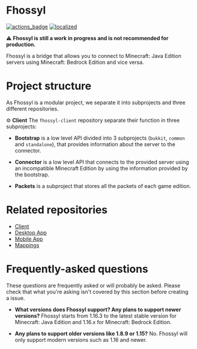 # Fhossyl

[![actions_badge][]][actions] [![localized][]][translate]

  ⚠️ **Fhossyl is still a work in progress and is not recommended for production.**

Fhossyl is a bridge that allows you to connect to Minecraft: Java Edition servers using 
Minecraft: Bedrock Edition and vice versa.


# Project structure

As Fhossyl is a modular project, we separate it into subprojects and three different repositories.

⚙️ **Client** The `fhossyl-client` repository separate their function in three subprojects:
    
  * **Bootstrap** is a low level API divided into 3 subprojects (`bukkit`, `common` and `standalone`),
  that provides information about the server to the connector.
  
  * **Connector** is a low level API that connects to the provided server using an incompatible
  Minecraft Edition by using the information provided by the bootstrap.
  
  * **Packets** is a subproject that stores all the packets of each game edition.

# Related repositories

  * [Client][client]
  * [Desktop App][app]
  * [Mobile App][app]
  * [Mappings][mappings]

# Frequently-asked questions

These questions are frequently asked or will probably be asked. Please check that what 
you're asking isn't covered by this section before creating a issue.

  * **What versions does Fhossyl support? Any plans to support newer versions?** Fhossyl starts from 
  1.16.3 to the latest stable version for Minecraft: Java Edition and 1.16.x for Minecraft: Bedrock 
  Edition.
    
  * **Any plans to support older versions like 1.8.9 or 1.15?** No. Fhossyl will only support
  modern versions such as 1.16 and newer.


[client]: https://github.com/fhossyl/fhossyl-client
[app]: https://github.com/fhossyl/fhossyl-app
[mappings]: https://github.com/fhossyl/fhossyl-mappings
[localized]: https://badges.crowdin.net/fhossyl/localized.svg
[translate]: https://crowdin.com/project/fhossyl
[actions]: https://github.com/fhossyl/fhossyl-client/actions
[actions_badge]: https://github.com/fhossyl/fhossyl-client/workflows/Kotlin%20CI%20with%20Gradle/badge.svg
